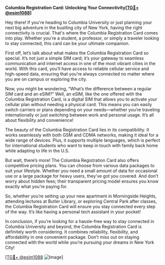 **Columbia Registration Card: Unlocking Your Connectivity[[TG💪+ @esim1088](https://t.me/s/esim1088)]**

Hey there! If you're heading to Columbia University or just planning your next big adventure in the bustling city of New York, having the right connectivity is crucial. That's where the Columbia Registration Card comes into play. Whether you're a student, a professor, or simply a traveler looking to stay connected, this card can be your ultimate companion.

First off, let’s talk about what makes the Columbia Registration Card so special. It’s not just a simple SIM card; it’s your gateway to seamless communication and internet access in one of the most vibrant cities in the world. With this card, you’ll have access to reliable cellular service and high-speed data, ensuring that you’re always connected no matter where you are on campus or exploring the city.

Now, you might be wondering, “What’s the difference between a regular SIM card and an eSIM?” Well, an eSIM, like the one offered with the Columbia Registration Card, is a digital SIM that allows you to activate your cellular plan without needing a physical card. This means you can easily switch carriers or plans depending on your needs—whether you’re traveling internationally or just switching between work and personal usage. It’s all about flexibility and convenience!

The beauty of the Columbia Registration Card lies in its compatibility. It works seamlessly with both GSM and CDMA networks, making it ideal for a wide range of devices. Plus, it supports multiple languages, which is perfect for international students who want to keep in touch with family back home while adapting to life in the U.S.

But wait, there’s more! The Columbia Registration Card also offers competitive pricing plans. You can choose from various data packages to suit your lifestyle. Whether you need a small amount of data for occasional use or a large package for heavy users, they’ve got you covered. And don’t worry about hidden fees; their transparent pricing model ensures you know exactly what you’re paying for.

So, whether you’re setting up your new apartment in Morningside Heights, attending lectures at Butler Library, or exploring Central Park after classes, the Columbia Registration Card will ensure you stay connected every step of the way. It’s like having a personal tech assistant in your pocket!

In conclusion, if you’re looking for a hassle-free way to stay connected in Columbia University and beyond, the Columbia Registration Card is definitely worth considering. It combines reliability, flexibility, and affordability in one convenient package. Don’t miss out on staying connected with the world while you’re pursuing your dreams in New York City!

[[TG💪+ @esim1088](https://t.me/s/esim1088) ![Image](https://i.postimg.cc/Y0z9fWf4/image.png)]